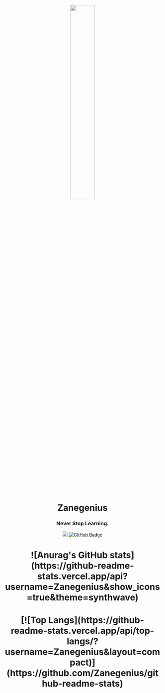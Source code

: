 
<p align="center"><a href="#"><img width="40%" height="auto" src="https://cdn.discordapp.com/attachments/893378078573748235/918982210164498482/68747470733a2f2f6d656469612e646973636f72646170702e6e65742f6174746163686d656e74732f3831333334313636323534353331333833322f3831333334333430343530373236373039322f706f6b656d6f6e5f706978656c2e676966.gif" height="175px"/></a>
<h1 align="center">Zanegenius
<h3 align="center">Never Stop Learning.</h3>

<p align="center">
<a href="https://github.com/Zanegenius/github-profile-views-counter">
    <img src="https://komarev.com/ghpvc/?username=Zanegenius">
</a>
<a href="https://github.com/Zanegenius?tab=followers"><img src="https://img.shields.io/github/followers/Zanegenius?label=Followers&style=social" alt="GitHub Badge"></a>
<h1 align="center">
![Anurag's GitHub stats](https://github-readme-stats.vercel.app/api?username=Zanegenius&show_icons=true&theme=synthwave)
<h1 align="center">   
[![Top Langs](https://github-readme-stats.vercel.app/api/top-langs/?username=Zanegenius&layout=compact)](https://github.com/Zanegenius/github-readme-stats)
